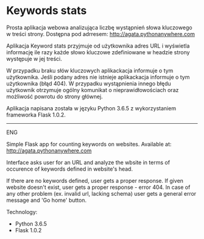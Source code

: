 # Keywords stats

Prosta aplikacja webowa analizująca liczbę wystąpnień słowa kluczowego w treści strony. 
Dostępna pod adrresem:
http://agata.pythonanywhere.com

Aplikacja Keyword stats przyjmuje od użytkownika adres URL i wyświetla informację ile razy każde 
słowo kluczowe zdefiniowane w headzie strony występuje w 
jej treści. 

W przypadku braku słów kluczowych aplikackacja informuje o tym użytkownika.
Jeśli podany adres nie istnieje aplikackacja informuje o tym użytkownika (błąd 404).
W przypadku wystąpnienia innego błędu użytkownik otrzymuje ogólny komunikat o nieprawidłowościach oraz możliwość powrotu do strony głównej.

Aplikacja napisana została w języku Python 3.6.5 z wykorzystaniem frameworka Flask 1.0.2. 


__________________________________________________________________________________________________
ENG

Simple Flask app for counting keywords on websites.
Available at: http://agata.pythonanywhere.com

Interface asks user for an URL and analyze the wbsite in terms of occurence of keywords defined in website's head.

If there are no keywords defined, user gets a proper response.
If given website doesn't exist, user gets a proper response - error 404.
In case of any other problem (ex. invalid url, lacking schema) user gets a general error message and 'Go home' button.

Technology: 
- Python 3.6.5
- Flask 1.0.2
 
 
